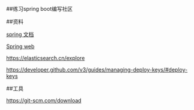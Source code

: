 ##练习spring boot编写社区

##资料

[spring 文档](https://spring.io/guides)

[Spring web](https://spring.io/guides/gs/serving-web-content/)

https://elasticsearch.cn/explore

https://developer.github.com/v3/guides/managing-deploy-keys/#deploy-keys

##工具

https://git-scm.com/download
